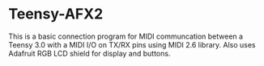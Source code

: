 Teensy-AFX2
===========

This is a basic connection program for MIDI communcation between a Teensy 3.0 with a MIDI I/O on TX/RX pins using MIDI 2.6 library.
Also uses Adafruit RGB LCD shield for display and buttons.
